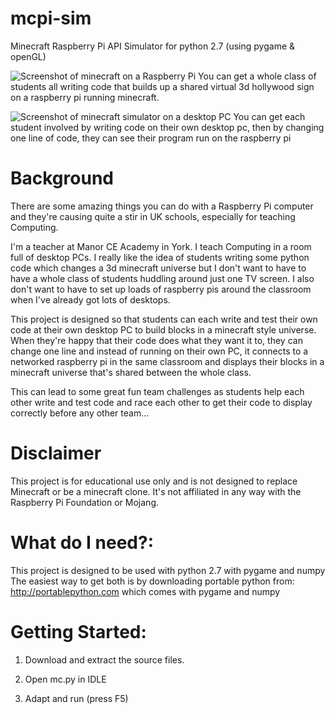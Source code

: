 mcpi-sim
========

Minecraft Raspberry Pi API Simulator for python 2.7 (using pygame &amp; openGL)

![Screenshot of minecraft on a Raspberry Pi](https://raw.github.com/pddring/mcpi-sim/master/local/img/screenshot-pi.png)
You can get a whole class of students all writing code that builds up a shared virtual 3d hollywood sign on a raspberry pi running minecraft.


![Screenshot of minecraft simulator on a desktop PC](https://raw.github.com/pddring/mcpi-sim/master/local/img/screenshot-sim.png)
You can get each student involved by writing code on their own desktop pc, then by changing one line of code, they can see their program run on the raspberry pi


Background
==========
There are some amazing things you can do with a Raspberry Pi computer and they're causing quite a stir in UK schools, especially for teaching Computing.

I'm a teacher at Manor CE Academy in York. I teach Computing in a room full of desktop PCs. I really like the idea of students writing some python code which changes a 3d minecraft universe but I don't want to have to have a whole class of students huddling around just one TV screen. I also don't want to have to set up loads of raspberry pis around the classroom when I've already got lots of desktops. 

This project is designed so that students can each write and test their own code at their own desktop PC to build blocks in a minecraft style universe. When they're happy that their code does what they want it to, they can change one line and instead of running on their own PC, it connects to a networked raspberry pi in the same classroom and displays their blocks in a minecraft universe that's shared between the whole class.

This can lead to some great fun team challenges as students help each other write and test code and race each other to get their code to display correctly before any other team...

Disclaimer
==========
This project is for educational use only and is not designed to replace Minecraft or be a minecraft clone. 
It's not affiliated in any way with the Raspberry Pi Foundation or Mojang.

What do I need?:
================
This project is designed to be used with python 2.7 with pygame and numpy
The easiest way to get both is by downloading portable python from: http://portablepython.com which comes with pygame and numpy


Getting Started:
================

1) Download and extract the source files.

2) Open mc.py in IDLE

3) Adapt and run (press F5)

